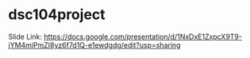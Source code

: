 # dsc104project

Slide Link: https://docs.google.com/presentation/d/1NxDxE1ZxpcX9T9-jYM4miPmZI8yz6f7d1Q-e1ewdgdg/edit?usp=sharing
